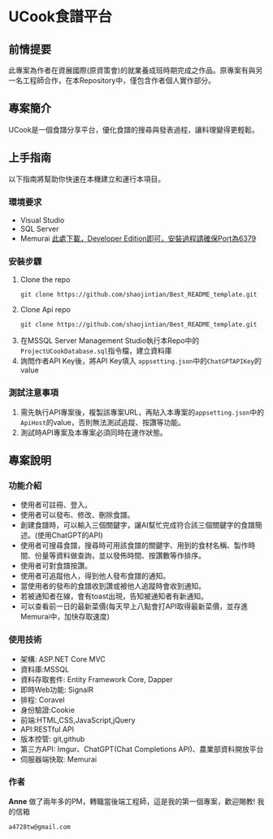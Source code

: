 # UCook食譜平台
## 前情提要
此專案為作者在資展國際(原資策會)的就業養成班時期完成之作品。原專案有與另一名工程師合作，在本Repository中，僅包含作者個人實作部分。
## 專案簡介
UCook是一個食譜分享平台，優化食譜的搜尋與發表過程，讓料理變得更輕鬆。
## 上手指南
以下指南將幫助你快速在本機建立和運行本項目。
### 環境要求
- Visual Studio
- SQL Server
- Memurai  [此處下載，Developer Edition即可，安裝過程請確保Port為6379](https://www.memurai.com/get-memurai)
### 安裝步驟
1. Clone the repo
   ```
   git clone https://github.com/shaojintian/Best_README_template.git
   ```
1. Clone Api repo
   ```
   git clone https://github.com/shaojintian/Best_README_template.git
   ```
1. 在MSSQL Server Management Studio執行本Repo中的`ProjectUCookDatabase.sql`指令檔，建立資料庫
2. 詢問作者API Key後，將API Key填入 `appsetting.json`中的`ChatGPTAPIKey`的value
### 測試注意事項
1. 需先執行API專案後，複製該專案URL，再貼入本專案的`appsetting.json`中的`ApiHost`的value，否則無法測試追蹤、按讚等功能。
2. 測試時API專案及本專案必須同時在運作狀態。

## 專案說明
### 功能介紹
- 使用者可註冊、登入。
- 使用者可以發布、修改、刪除食譜。
- 創建食譜時，可以輸入三個關鍵字，讓AI幫忙完成符合該三個關鍵字的食譜簡述。(使用ChatGPT的API)
- 使用者可搜尋食譜，搜尋時可用該食譜的關鍵字、用到的食材名稱、製作時間、份量等資料做查詢，並以發佈時間、按讚數等作排序。
- 使用者可對食譜按讚。
- 使用者可追蹤他人，得到他人發布食譜的通知。
- 當使用者的發布的食譜收到讚或被他人追蹤時會收到通知。
- 若被通知者在線，會有toast出現，告知被通知者有新通知。 
- 可以查看前一日的最新菜價(每天早上八點會打API取得最新菜價，並存進Memurai中，加快存取速度)
### 使用技術
- 架構: ASP.NET Core MVC
- 資料庫:MSSQL
- 資料存取套件: Entity Framework Core, Dapper
- 即時Web功能: SignalR
- 排程: Coravel
- 身份驗證:Cookie
- 前端:HTML,CSS,JavaScript,jQuery
- API:RESTful API
- 版本控管: git,github
- 第三方API: Imgur、ChatGPT(Chat Completions API)、農業部資料開放平台
- 伺服器端快取: Memurai
### 作者
**Anne** 
做了兩年多的PM，轉職當後端工程師，這是我的第一個專案，歡迎賜教!
我的信箱
```
a4728tw@gmail.com
```

